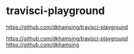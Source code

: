 # travisci-playground

https://github.com/dkhamsing/travisci-playground

https://github.com/dkhamsing/travisci-playground
https://github.com/dkhamsing
